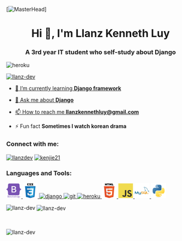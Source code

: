 [![MasterHead](https://external-preview.redd.it/ye-aiKmemzYJmDogvdQWWDO2AzZrldxy2FGW31ey-ds.gif?format=mp4&s=fa51d02d7b443c22dc6cdbd135808c75c66eeaf0)]
<h1 align="center">Hi 👋, I'm Llanz Kenneth Luy</h1>
<h3 align="center">A 3rd year IT student who self-study about Django</h3>
<img src="https://imgs.search.brave.com/cH35ij6rNBhQqGYBcTRUvid5qREP_4Q3_lyuej0oQcI/rs:fit:800:600:1/g:ce/aHR0cHM6Ly9tZWRp/YS5naXBoeS5jb20v/bWVkaWEvY3lQYmh3/S055YXlTUS9naXBo/eS5naWY.gif" alt="heroku" width="400"/> </a> <a href="https://www.w3.org/html/" target="_blank" rel="noreferrer">


<p align="left"> <img src="https://komarev.com/ghpvc/?username=llanz-dev&label=Profile%20views&color=0e75b6&style=flat" alt="llanz-dev" /> </p>

- 🌱 I’m currently learning **Django framework**

- 💬 Ask me about **Django**

- 📫 How to reach me **llanzkennethluy@gmail.com**

- ⚡ Fun fact **Sometimes I watch korean drama**

<h3 align="left">Connect with me:</h3>
<p align="left">
<a href="https://dev.to/llanzdev" target="blank"><img align="center" src="https://raw.githubusercontent.com/rahuldkjain/github-profile-readme-generator/master/src/images/icons/Social/devto.svg" alt="llanzdev" height="30" width="40" /></a>
<a href="https://www.leetcode.com/kenjie21" target="blank"><img align="center" src="https://raw.githubusercontent.com/rahuldkjain/github-profile-readme-generator/master/src/images/icons/Social/leet-code.svg" alt="kenjie21" height="30" width="40" /></a>
</p>

<h3 align="left">Languages and Tools:</h3>
<p align="left"> <a href="https://getbootstrap.com" target="_blank" rel="noreferrer"> <img src="https://raw.githubusercontent.com/devicons/devicon/master/icons/bootstrap/bootstrap-plain-wordmark.svg" alt="bootstrap" width="40" height="40"/> </a> <a href="https://www.w3schools.com/css/" target="_blank" rel="noreferrer"> <img src="https://raw.githubusercontent.com/devicons/devicon/master/icons/css3/css3-original-wordmark.svg" alt="css3" width="40" height="40"/> </a> <a href="https://www.djangoproject.com/" target="_blank" rel="noreferrer"> <img src="https://cdn.worldvectorlogo.com/logos/django.svg" alt="django" width="40" height="40"/> </a> <a href="https://git-scm.com/" target="_blank" rel="noreferrer"> <img src="https://www.vectorlogo.zone/logos/git-scm/git-scm-icon.svg" alt="git" width="40" height="40"/> </a> <a href="https://heroku.com" target="_blank" rel="noreferrer"> <img src="https://www.vectorlogo.zone/logos/heroku/heroku-icon.svg" alt="heroku" width="40" height="40"/> </a> <a href="https://www.w3.org/html/" target="_blank" rel="noreferrer"> <img src="https://raw.githubusercontent.com/devicons/devicon/master/icons/html5/html5-original-wordmark.svg" alt="html5" width="40" height="40"/> </a> <a href="https://developer.mozilla.org/en-US/docs/Web/JavaScript" target="_blank" rel="noreferrer"> 
 <img src="https://raw.githubusercontent.com/devicons/devicon/master/icons/javascript/javascript-original.svg" alt="javascript" width="40" height="40"/> </a> <a href="https://www.mysql.com/" target="_blank" rel="noreferrer"> <img src="https://raw.githubusercontent.com/devicons/devicon/master/icons/mysql/mysql-original-wordmark.svg" alt="mysql" width="40" height="40"/> </a> <a href="https://www.python.org" target="_blank" rel="noreferrer"> <img src="https://raw.githubusercontent.com/devicons/devicon/master/icons/python/python-original.svg" alt="python" width="40" height="40"/> </a> </p>

<p><img align="left" src="https://github-readme-stats.vercel.app/api/top-langs?username=llanz-dev&show_icons=true&title_color=ff0026&text_color=bbff00&bg_color=000000&locale=en&layout=compact" alt="llanz-dev" /></p>

<p>&nbsp;<img align="center" src="https://github-readme-stats.vercel.app/api?username=llanz-dev&show_icons=true&locale=en" alt="llanz-dev" /></p>
<br>
<p><img align="center" src="https://github-readme-streak-stats.herokuapp.com/?user=llanz-dev&" alt="llanz-dev" /></p>
